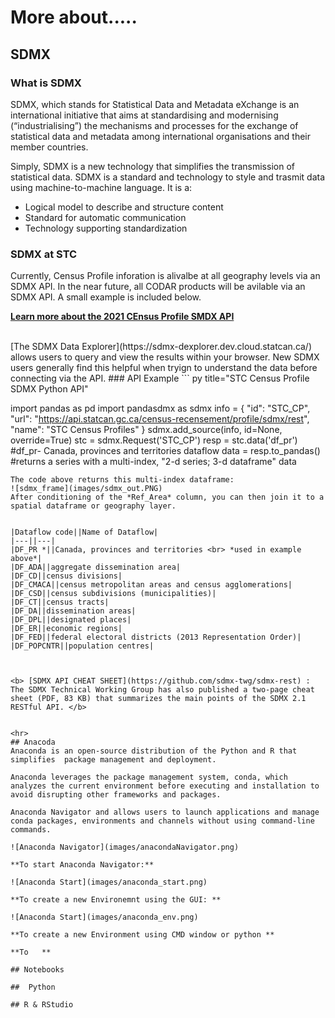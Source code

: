 # More about.....

## SDMX
### What is SDMX
SDMX, which stands for Statistical Data and Metadata eXchange is an international initiative that aims at standardising and modernising (“industrialising”) the mechanisms and processes for the exchange of statistical data and metadata among international organisations and their member countries.

Simply, SDMX is a new technology that simplifies the transmission of statistical data. SDMX is a standard and technology to style and trasmit data using machine-to-machine language. It is a:

- Logical model to describe and structure content
- Standard for automatic communication
- Technology supporting standardization

### SDMX at STC
Currently, Census Profile inforation is alivalbe at all geography levels via an SDMX API.  In the near future, all CODAR products will be avilable via an SDMX API.  A small example is included below.

<b> [Learn more about the 2021 CEnsus Profile SMDX API](https://www12.statcan.gc.ca/wds-sdw/2021profile-profil2021-eng.cfm) </b>

<br>
[The SDMX Data Explorer](https://sdmx-dexplorer.dev.cloud.statcan.ca/) allows users to query and view the results within your browser. New SDMX users generally find this helpful when tryign to understand the data before connecting via the API.
### API Example
``` py title="STC Census Profile SDMX Python API"

import pandas as pd
import pandasdmx as sdmx
info = {
  "id": "STC_CP",
  "url": "https://api.statcan.gc.ca/census-recensement/profile/sdmx/rest",
  "name": "STC Census Profiles"
}
sdmx.add_source(info, id=None, override=True)
stc = sdmx.Request('STC_CP')
resp = stc.data('df_pr')
#df_pr- Canada, provinces and territories dataflow
data = resp.to_pandas()
#returns a series with a multi-index, "2-d series; 3-d dataframe"
data

```
The code above returns this multi-index dataframe:
![sdmx_frame](images/sdmx_out.PNG)
After conditioning of the *Ref_Area* column, you can then join it to a spatial dataframe or geography layer.


|Dataflow code||Name of Dataflow|
|---||---|
|DF_PR *||Canada, provinces and territories <br> *used in example above*|
|DF_ADA||aggregate dissemination area|
|DF_CD||census divisions|
|DF_CMACA||census metropolitan areas and census agglomerations|
|DF_CSD||census subdivisions (municipalities)|
|DF_CT||census tracts|
|DF_DA||dissemination areas|
|DF_DPL||designated places|
|DF_ER||economic regions|
|DF_FED||federal electoral districts (2013 Representation Order)|
|DF_POPCNTR||population centres|



<b> [SDMX API CHEAT SHEET](https://github.com/sdmx-twg/sdmx-rest) : The SDMX Technical Working Group has also published a two-page cheat sheet (PDF, 83 KB) that summarizes the main points of the SDMX 2.1 RESTful API. </b>


<hr>
## Anacoda
Anaconda is an open-source distribution of the Python and R that simplifies  package management and deployment. 

Anaconda leverages the package management system, conda, which analyzes the current environment before executing and installation to avoid disrupting other frameworks and packages.

Anaconda Navigator and allows users to launch applications and manage conda packages, environments and channels without using command-line commands.

![Anaconda Navigator](images/anacondaNavigator.png)

**To start Anaconda Navigator:** 

![Anaconda Start](images/anaconda_start.png)

**To create a new Environemnt using the GUI: **

![Anaconda Start](images/anaconda_env.png)

**To create a new Environment using CMD window or python **

**To   **

## Notebooks

##  Python

## R & RStudio